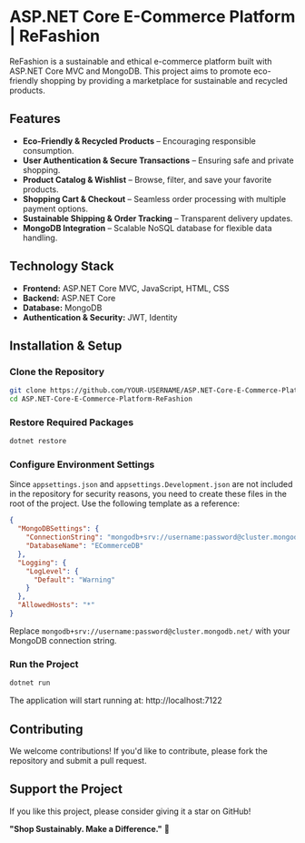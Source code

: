 # ASP.NET Core E-Commerce Platform | ReFashion

ReFashion is a sustainable and ethical e-commerce platform built with ASP.NET Core MVC and MongoDB.
This project aims to promote eco-friendly shopping by providing a marketplace for sustainable and recycled products.

## Features
- **Eco-Friendly & Recycled Products** – Encouraging responsible consumption.
- **User Authentication & Secure Transactions** – Ensuring safe and private shopping.
- **Product Catalog & Wishlist** – Browse, filter, and save your favorite products.
- **Shopping Cart & Checkout** – Seamless order processing with multiple payment options.
- **Sustainable Shipping & Order Tracking** – Transparent delivery updates.
- **MongoDB Integration** – Scalable NoSQL database for flexible data handling.

## Technology Stack
- **Frontend:** ASP.NET Core MVC, JavaScript, HTML, CSS
- **Backend:** ASP.NET Core
- **Database:** MongoDB
- **Authentication & Security:** JWT, Identity

## Installation & Setup
### Clone the Repository
```bash
git clone https://github.com/YOUR-USERNAME/ASP.NET-Core-E-Commerce-Platform-ReFashion.git  
cd ASP.NET-Core-E-Commerce-Platform-ReFashion  
```

### Restore Required Packages
```bash
dotnet restore  
```

### Configure Environment Settings
Since `appsettings.json` and `appsettings.Development.json` are not included in the repository for security reasons,
you need to create these files in the root of the project.
Use the following template as a reference:
```json
{
  "MongoDBSettings": {
    "ConnectionString": "mongodb+srv://username:password@cluster.mongodb.net/",
    "DatabaseName": "ECommerceDB"
  },
  "Logging": {
    "LogLevel": {
      "Default": "Warning"
    }
  },
  "AllowedHosts": "*"
}

```
Replace `mongodb+srv://username:password@cluster.mongodb.net/` with your MongoDB connection string.

### Run the Project
```bash
dotnet run  
```
The application will start running at:
http://localhost:7122

## Contributing
We welcome contributions! If you'd like to contribute, please fork the repository and submit a pull request.

## Support the Project
If you like this project, please consider giving it a star on GitHub!

**"Shop Sustainably. Make a Difference."** 🌿
